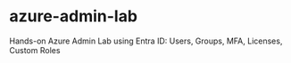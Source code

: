 # azure-admin-lab
Hands-on Azure Admin Lab using Entra ID: Users, Groups, MFA, Licenses, Custom Roles

